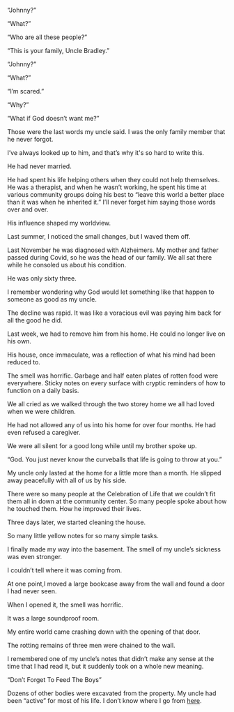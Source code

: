 “Johnny?”

“What?”

“Who are all these people?”

“This is your family, Uncle Bradley.”

“Johnny?”

“What?”

“I’m scared.”

“Why?”

“What if God doesn’t want me?”

Those were the last words my uncle said. I was the only family member that he never forgot.

I’ve always looked up to him, and that’s why it's so hard to write this.

He had never married.

He had spent his life helping others when they could not help themselves. He was a therapist, and when he wasn’t working, he spent his time at various community groups doing his best to “leave this world a better place than it was when he inherited it.” I’ll never forget him saying those words over and over.

His influence shaped my worldview.

Last summer, I noticed the small changes, but I waved them off.

Last November he was diagnosed with Alzheimers. My mother and father passed during Covid, so he was the head of our family. We all sat there while he consoled us about his condition.

He was only sixty three.

I remember wondering why God would let something like that happen to someone as good as my uncle.

The decline was rapid. It was like a voracious evil was paying him back for all the good he did.

Last week, we had to remove him from his home. He could no longer live on his own.

His house, once immaculate, was a reflection of what his mind had been reduced to.

The smell was horrific. Garbage and half eaten plates of rotten food were everywhere. Sticky notes on every surface with cryptic reminders of how to function on a daily basis.

We all cried as we walked through the two storey home we all had loved when we were children.

He had not allowed any of us into his home for over four months. He had even refused a caregiver.

We were all silent for a good long while until my brother spoke up.

“God. You just never know the curveballs that life is going to throw at you.” 

My uncle only lasted at the home for a little more than a month. He slipped away peacefully with all of us by his side.

There were so many people at the Celebration of Life that we couldn’t fit them all in down at the community center. So many people spoke about how he touched them. How he improved their lives.

Three days later, we started cleaning the house.

So many little yellow notes for so many simple tasks.

I finally made my way into the basement. The smell of my uncle’s sickness was even stronger. 

I couldn’t tell where it was coming from.

At one point,I moved a large bookcase away from the wall and found a door I had never seen.

When I opened it, the smell was horrific.

It was a large soundproof room.

My entire world came crashing down with the opening of that door.

The rotting remains of three men were chained to the wall.

I remembered one of my uncle’s notes that didn’t make any sense at the time that I had read it, but it suddenly took on a whole new meaning.

“Don’t Forget To Feed The Boys”

Dozens of other bodies were excavated from the property. My uncle had been “active” for most of his life. I don’t know where I go from [here](https://www.reddit.com/r/tinyhorribles/).